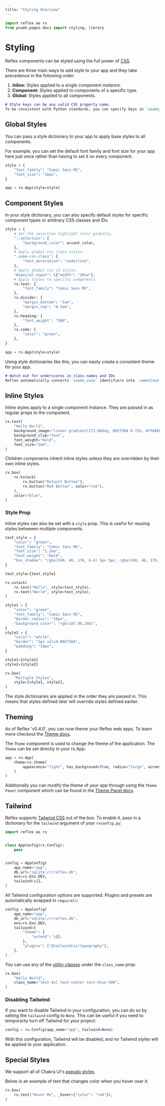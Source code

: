 ```yaml
---
title: "Styling Overview"
---
```


```python exec
import reflex as rx
from pcweb.pages.docs import styling, library
```

# Styling

Reflex components can be styled using the full power of [CSS]({"https://www.w3schools.com/css/"}).

There are three main ways to add style to your app and they take precedence in the following order:

1. **Inline:** Styles applied to a single component instance.
2. **Component:** Styles applied to components of a specific type.
3. **Global:** Styles applied to all components.

```md alert success
# Style keys can be any valid CSS property name.
To be consistent with Python standards, you can specify keys in `snake_case`.
```

## Global Styles

You can pass a style dictionary to your app to apply base styles to all components.

For example, you can set the default font family and font size for your app here just once rather than having to set it on every component.

```python
style = {
    "font_family": "Comic Sans MS",
    "font_size": "16px",
}

app = rx.App(style=style)
```

## Component Styles

In your style dictionary, you can also specify default styles for specific component types or arbitrary CSS classes and IDs.

```python
style = {
    # Set the selection highlight color globally.
    "::selection": {
        "background_color": accent_color,
    },
    # Apply global css class styles.
    ".some-css-class": {
        "text_decoration": "underline",
    },
    # Apply global css id styles.
    "#special-input": \{"width": "20vw"},
    # Apply styles to specific components.
    rx.text: {
        "font_family": "Comic Sans MS",
    },
    rx.divider: {
        "margin_bottom": "1em",
        "margin_top": "0.5em",
    },
    rx.heading: {
        "font_weight": "500",
    },
    rx.code: {
        "color": "green",
    },
}

app = rx.App(style=style)
```

Using style dictionaries like this, you can easily create a consistent theme for your app.


```md alert warning
# Watch out for underscores in class names and IDs
Reflex automatically converts `snake_case` identifiers into `camelCase` format when applying styles. To ensure consistency, it is recommended to use the dash character or camelCase identifiers in your own class names and IDs. To style third-party libraries relying on underscore class names, an external stylesheet should be used. See [custom stylesheets]({styling.custom_stylesheets.path}) for how to reference external CSS files.
```

## Inline Styles

Inline styles apply to a single component instance. They are passed in as regular props to the component.

```python demo
rx.text(
    "Hello World",
    background_image="linear-gradient(271.68deg, #EE756A 0.75%, #756AEE 88.52%)",
    background_clip="text",
    font_weight="bold",
    font_size="2em",
)
```

Children components inherit inline styles unless they are overridden by their own inline styles.

```python demo
rx.box(
    rx.hstack(
        rx.button("Default Button"),
        rx.button("Red Button", color="red"),
    ),
    color="blue",
)
```

### Style Prop

Inline styles can also be set with a `style` prop. This is useful for reusing styles betweeen multiple components.

```python exec
text_style = {
    "color": "green",
    "font_family": "Comic Sans MS",
    "font_size": "1.2em",
    "font_weight": "bold",
    "box_shadow": "rgba(240, 46, 170, 0.4) 5px 5px, rgba(240, 46, 170, 0.3) 10px 10px",
}
```

```python
text_style={text_style}
```

```python demo
rx.vstack(
    rx.text("Hello", style=text_style),
    rx.text("World", style=text_style),
)
```

```python exec
style1 = {
    "color": "green",
    "font_family": "Comic Sans MS",
    "border_radius": "10px",
    "background_color": "rgb(107,99,246)",
}
style2 = {
    "color": "white",
    "border": "5px solid #EE756A",
    "padding": "10px",
}
```

```python
style1={style1}
style2={style2}
```

```python demo
rx.box(
    "Multiple Styles",
    style=[style1, style2],
)
```

The style dictionaries are applied in the order they are passed in. This means that styles defined later will override styles defined earlier.


## Theming

As of Reflex 'v0.4.0', you can now theme your Reflex web apps. To learn more checkout the [Theme docs]({styling.theming.path}).

The `Theme` component is used to change the theme of the application. The `Theme` can be set directly in your rx.App.

```python
app = rx.App(
    theme=rx.theme(
        appearance="light", has_background=True, radius="large", accent_color="teal"
    )
)
```

Additionally you can modify the theme of your app through using the `Theme Panel` component which can be found in the [Theme Panel docs]({library.other.theme.path}).




## Tailwind

Reflex supports [Tailwind CSS]({"https://tailwindcss.com/"}) out of the box. To enable it, pass in a dictionary for the `tailwind` argument of your `rxconfig.py`:

```python
import reflex as rx


class AppConfig(rx.Config):
    pass


config = AppConfig(
    app_name="app",
    db_url="sqlite:///reflex.db",
    env=rx.Env.DEV,
    tailwind=\{},
)
```

All Tailwind configuration options are supported. Plugins and presets are automatically wrapped in `require()`:

```python
config = AppConfig(
    app_name="app",
    db_url="sqlite:///reflex.db",
    env=rx.Env.DEV,
    tailwind={
        "theme": {
            "extend": \{},
        },
        "plugins": ["@tailwindcss/typography"],
    },
)
```

You can use any of the [utility classes]({"https://tailwindcss.com/docs/utility-first"}) under the `class_name` prop:

```python demo
rx.box(
    "Hello World",
    class_name="text-4xl text-center text-blue-500",
)
```

### Disabling Tailwind

If you want to disable Tailwind in your configuration, you can do so by setting the `tailwind` config to `None`. This can be useful if you need to temporarily turn off Tailwind for your project:

```python
config = rx.Config(app_name="app", tailwind=None)
```

With this configuration, Tailwind will be disabled, and no Tailwind styles will be applied to your application.

## Special Styles

We support all of Chakra UI's [pseudo styles]({"https://chakra-ui.com/docs/features/style-props#pseudo"}).

Below is an example of text that changes color when you hover over it.

```python demo
rx.box(
    rx.text("Hover Me", _hover={"color": "red"}),
)
```
